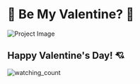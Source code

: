 # 🥰 Be My Valentine? 🥰

![Project Image](https://i.imgur.com/8q884zI.png)

Happy Valentine's Day! 💘
---
<img src="https://widgetbite.com/stats/Xeven777" alt="watching_count" />
